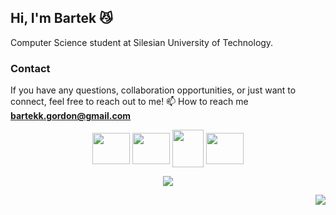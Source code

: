 ## Hi, I'm Bartek 😼  
Computer Science student at Silesian University of Technology.

### Contact

If you have any questions, collaboration opportunities, or just want to connect, feel free to reach out to me!
📫 How to reach me <a href="mailto:bartekk.gordon@gmail.com"> **bartekk.gordon@gmail.com** </a>

<p align="center">
<a href="https://twitter.com/szejkerekk" target="blank"><img align="center" src="https://raw.githubusercontent.com/rahuldkjain/github-profile-readme-generator/master/src/images/icons/Social/twitter.svg" height="50" width="60" /></a>
<a href="https://www.linkedin.com/in/bartekgordon/" target="blank"><img align="center" src="https://raw.githubusercontent.com/rahuldkjain/github-profile-readme-generator/master/src/images/icons/Social/linked-in-alt.svg" height="50" width="60" /></a>
<a href="https://www.facebook.com/XDDJD/" target="blank"><img align="center" src="https://raw.githubusercontent.com/rahuldkjain/github-profile-readme-generator/master/src/images/icons/Social/facebook.svg" height="60" width="50" /></a>
<a href="https://www.instagram.com/bartusgordon/" target="blank"><img align="center" src="https://raw.githubusercontent.com/rahuldkjain/github-profile-readme-generator/master/src/images/icons/Social/instagram.svg" height="50" width="60" /></a>
</p>

<p align="center"> <img align="center" src="https://github-readme-stats.vercel.app/api/top-langs?username=szejkerek&show_icons=true&locale=en&layout=compact&theme=aura_dark"/> </p>

<p align="right"> <img src="https://komarev.com/ghpvc/?username=szejkerek&label=Profile%20views&color=0e75b6&style=flat&color=red"/> </p>
